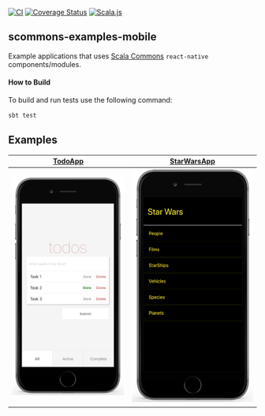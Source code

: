 
[![CI](https://github.com/scommons/scommons-examples-mobile/actions/workflows/ci.yml/badge.svg?branch=master)](https://github.com/scommons/scommons-examples-mobile/actions/workflows/ci.yml?query=workflow%3Aci+branch%3Amaster)
[![Coverage Status](https://coveralls.io/repos/github/scommons/scommons-examples-mobile/badge.svg?branch=master)](https://coveralls.io/github/scommons/scommons-examples-mobile?branch=master)
[![Scala.js](https://www.scala-js.org/assets/badges/scalajs-1.8.0.svg)](https://www.scala-js.org)

## scommons-examples-mobile
Example applications that uses [Scala Commons](https://scommons.github.io/) `react-native` components/modules.

#### How to Build

To build and run tests use the following command:
```bash
sbt test
```

## Examples

[TodoApp](todos/expo) | [StarWarsApp](starwars/app)
--- | ---
![TodoApp](docs/images/TodoApp.png) | ![StarWarsApp](docs/images/StarWarsApp.png)
